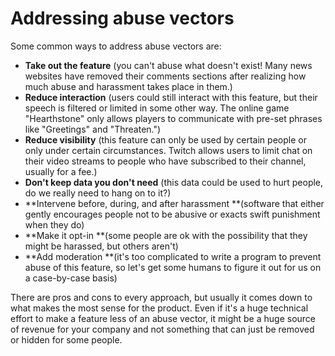 # Addressing abuse vectors

Some common ways to address abuse vectors are:

* **Take out the feature** \(you can't abuse what doesn't exist! Many news websites have removed their comments sections after realizing how much abuse and harassment takes place in them.\)
* **Reduce interaction** \(users could still interact with this feature, but their speech is filtered or limited in some other way. The online game "Hearthstone" only allows players to communicate with pre-set phrases like "Greetings" and "Threaten."\)
* **Reduce visibility** \(this feature can only be used by certain people or only under certain circumstances. Twitch allows users to limit chat on their video streams to people who have subscribed to their channel, usually for a fee.\)
* **Don't keep data you don't need** \(this data could be used to hurt people, do we really need to hang on to it?\)
* **Intervene before, during, and after harassment **\(software that either gently encourages people not to be abusive or exacts swift punishment when they do\)
* **Make it opt-in **\(some people are ok with the possibility that they might be harassed, but others aren't\)
* **Add moderation **\(it's too complicated to write a program to prevent abuse of this feature, so let's get some humans to figure it out for us on a case-by-case basis\)

There are pros and cons to every approach, but usually it comes down to what makes the most sense for the product. Even if it's a huge technical effort to make a feature less of an abuse vector, it might be a huge source of revenue for your company and not something that can just be removed or hidden for some people.


